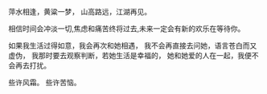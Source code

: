 萍水相逢，黄粱一梦，
山高路远，江湖再见。

相信时间会冲淡一切,焦虑和痛苦终将过去,未来一定会有新的欢乐在等待你。


如果我生活过得如意，我会再次和她相遇，
我不会再直接去问她，语言苍白而又虚伪，
我那时要去观察判断，若她生活是幸福的，
她和她爱的人在一起，我便不会再去打扰。


些许风霜。
些许苦恼。
